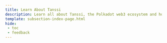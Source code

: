 ```yaml
---
title: Learn About Tanssi
description: Learn all about Tanssi, the Polkadot web3 ecosystem and how easy is to deploy your Appchain on Tanssi
template: subsection-index-page.html
hide: 
 - toc
 - feedback
---
```


